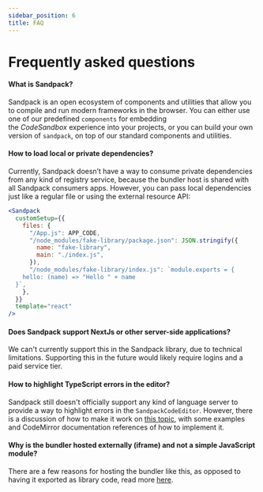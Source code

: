 ```yaml
---
sidebar_position: 6
title: FAQ
---
```


# Frequently asked questions

#### What is Sandpack?

Sandpack is an open ecosystem of components and utilities that allow you to compile and run modern frameworks in the browser. You can either use one of our predefined `components` for embedding the *CodeSandbox* experience into your projects, or you can build your own version of `sandpack`, on top of our standard components and utilities.

#### How to load local or private dependencies?

Currently, Sandpack doesn’t have a way to consume private dependencies from any kind of registry service, because the bundler host is shared with all Sandpack consumers apps. However, you can pass local dependencies just like a regular file or using the external resource API:

```jsx
<Sandpack
  customSetup={{
    files: {
      "/App.js": APP_CODE,
      "/node_modules/fake-library/package.json": JSON.stringify({
        name: "fake-library",
        main: "./index.js",
      }),
      "/node_modules/fake-library/index.js": `module.exports = {
    hello: (name) => "Hello " + name
  }`,
    },
  }}
  template="react"
/>
```

#### Does Sandpack support NextJs or other server-side applications?

We can't currently support this in the Sandpack library, due to technical limitations. Supporting this in the future would likely require logins and a paid service tier.

#### How to highlight TypeScript errors in the editor?

Sandpack still doesn't officially support any kind of language server to provide a way to highlight errors in the `SandpackCodeEditor`. However, there is a discussion of how to make it work on [this topic](https://github.com/codesandbox/sandpack/discussions/237), with some examples and CodeMirror documentation references of how to implement it.

#### Why is the bundler hosted externally (iframe) and not a simple JavaScript module?

There are a few reasons for hosting the bundler like this, as opposed to having it exported as library code, read more [here](/advanced-usage/client#why).
